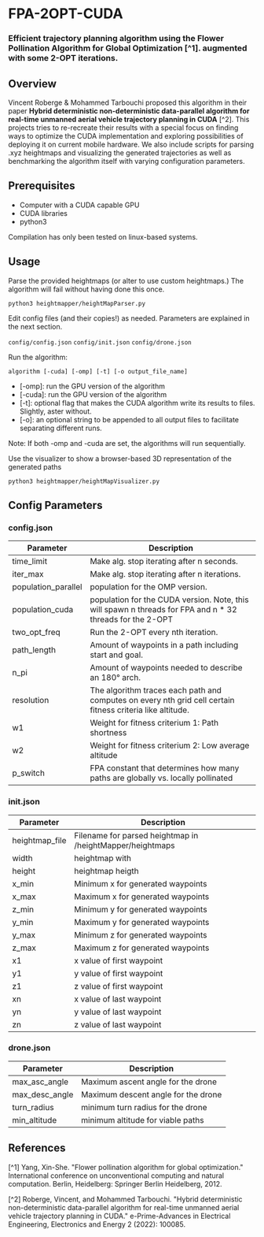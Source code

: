 # FPA-2OPT-CUDA
### Efficient trajectory planning algorithm using the Flower Pollination Algorithm for Global Optimization [^1]. augmented with some 2-OPT iterations.



## Overview

Vincent Roberge & Mohammed Tarbouchi proposed this algorithm in their paper 
**Hybrid deterministic non-deterministic data-parallel algorithm for real-time 
unmanned aerial vehicle trajectory planning in CUDA** [^2]. This projects tries to re-recreate 
their results with a special focus on finding ways to optimize the CUDA implementation and
exploring possibilities of deploying it on current mobile hardware. We also include scripts
for parsing .xyz heightmaps and visualizing the generated trajectories as well as benchmarking
the algorithm itself with varying configuration parameters.

## Prerequisites

- Computer with a CUDA capable GPU
- CUDA libraries
- python3

Compilation has only been tested on linux-based systems.

## Usage

Parse the provided heightmaps (or alter to use custom heightmaps.)
The algorithm will fail without having done this once.

`python3 heightmapper/heightMapParser.py`

Edit config files (and their copies!) as needed. Parameters are explained in the next section.

`config/config.json`
`config/init.json`
`config/drone.json`

Run the algorithm:

`algorithm [-cuda] [-omp] [-t] [-o output_file_name]`

- [-omp]: run the GPU version of the algorithm
- [-cuda]: run the GPU version of the algorithm
- [-t]: optional flag that makes the CUDA algorithm write its results to files. Slightly, aster without.
- [-o]: an optional string to be appended to all output files to facilitate separating different runs.

Note: If both -omp and -cuda are set, the algorithms will run sequentially.

Use the visualizer to show a browser-based 3D representation of the generated paths

`python3 heightmapper/heightMapVisualizer.py`

## Config Parameters
### config.json

| Parameter             | Description                                                                                                |
| --------------------- |------------------------------------------------------------------------------------------------------------|
| time_limit            | Make alg. stop iterating after n seconds.                                                                  |
| iter_max              | Make alg. stop iterating after n iterations.                                                               |
| population_parallel   | population for the OMP version.                                                                            |
| population_cuda       | population for the CUDA version. Note, this will spawn n threads for FPA and n * 32 threads for the 2-OPT  |
| two_opt_freq          | Run the 2-OPT every nth iteration.                                                                         |
| path_length           | Amount of waypoints in a path including start and goal.                                                    |
| n_pi                  | Amount of waypoints needed to describe an 180° arch.                                                       |
| resolution            | The algorithm traces each path and computes on every nth grid cell certain fitness criteria like altitude. |
| w1                    | Weight for fitness criterium 1: Path shortness                                                             |
| w2                    | Weight for fitness criterium 2: Low average altitude                                                       |
| p_switch              | FPA constant that determines how many paths are globally vs. locally pollinated                            |

### init.json

| Parameter       | Description                                               |
| --------------- |-----------------------------------------------------------|
| heightmap_file  | Filename for parsed heightmap in /heightMapper/heightmaps |
| width           | heightmap with                                            |
| height          | heightmap heigth                                          |
| x_min           | Minimum x for generated waypoints                         |
| x_max           | Maximum x for generated waypoints                         |
| z_min           | Minimum y for generated waypoints                         |
| y_min           | Maximum y for generated waypoints                         |
| y_max           | Minimum z for generated waypoints                         |
| z_max           | Maximum z for generated waypoints                         |
| x1              | x value of first waypoint                                 |
| y1              | y value of first waypoint                                 |
| z1              | z value of first waypoint                                 |
| xn              | x value of last waypoint                                  |
| yn              | y value of last waypoint                                  |
| zn              | z value of last waypoint                                  |

### drone.json

| Parameter     | Description                         |
| ------------- |-------------------------------------|
| max_asc_angle | Maximum ascent angle for the drone  |
| max_desc_angle| Maximum descent angle for the drone |
| turn_radius   | minimum turn radius for the drone   |
| min_altitude  | minimum altitude for viable paths   |

## References

[^1] Yang, Xin-She. "Flower pollination algorithm for global optimization." International conference on unconventional computing and natural computation. Berlin, Heidelberg: Springer Berlin Heidelberg, 2012.

[^2] Roberge, Vincent, and Mohammed Tarbouchi. "Hybrid deterministic non-deterministic data-parallel algorithm for real-time unmanned aerial vehicle trajectory planning in CUDA." e-Prime-Advances in Electrical Engineering, Electronics and Energy 2 (2022): 100085.
